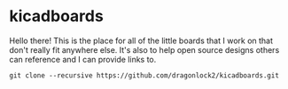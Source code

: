 # kicadboards

Hello there! This is the place for all of the little boards that I work on that don't really fit anywhere else. It's also to help open source designs others can reference and I can provide links to.

    git clone --recursive https://github.com/dragonlock2/kicadboards.git
